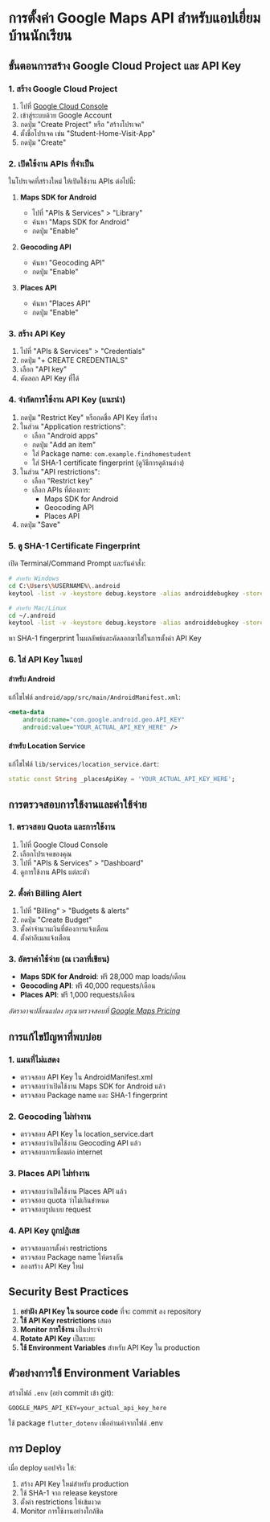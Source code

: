 # การตั้งค่า Google Maps API สำหรับแอปเยี่ยมบ้านนักเรียน

## ขั้นตอนการสร้าง Google Cloud Project และ API Key

### 1. สร้าง Google Cloud Project

1. ไปที่ [Google Cloud Console](https://console.cloud.google.com/)
2. เข้าสู่ระบบด้วย Google Account
3. กดปุ่ม "Create Project" หรือ "สร้างโปรเจค"
4. ตั้งชื่อโปรเจค เช่น "Student-Home-Visit-App"
5. กดปุ่ม "Create"

### 2. เปิดใช้งาน APIs ที่จำเป็น

ในโปรเจคที่สร้างใหม่ ให้เปิดใช้งาน APIs ต่อไปนี้:

1. **Maps SDK for Android**
   - ไปที่ "APIs & Services" > "Library"
   - ค้นหา "Maps SDK for Android"
   - กดปุ่ม "Enable"

2. **Geocoding API**
   - ค้นหา "Geocoding API"
   - กดปุ่ม "Enable"

3. **Places API**
   - ค้นหา "Places API"
   - กดปุ่ม "Enable"

### 3. สร้าง API Key

1. ไปที่ "APIs & Services" > "Credentials"
2. กดปุ่ม "+ CREATE CREDENTIALS"
3. เลือก "API key"
4. คัดลอก API Key ที่ได้

### 4. จำกัดการใช้งาน API Key (แนะนำ)

1. กดปุ่ม "Restrict Key" หรือกดชื่อ API Key ที่สร้าง
2. ในส่วน "Application restrictions":
   - เลือก "Android apps"
   - กดปุ่ม "Add an item"
   - ใส่ Package name: `com.example.findhomestudent`
   - ใส่ SHA-1 certificate fingerprint (ดูวิธีการดูด้านล่าง)
3. ในส่วน "API restrictions":
   - เลือก "Restrict key"
   - เลือก APIs ที่ต้องการ:
     - Maps SDK for Android
     - Geocoding API
     - Places API
4. กดปุ่ม "Save"

### 5. ดู SHA-1 Certificate Fingerprint

เปิด Terminal/Command Prompt และรันคำสั่ง:

```bash
# สำหรับ Windows
cd C:\Users\%USERNAME%\.android
keytool -list -v -keystore debug.keystore -alias androiddebugkey -storepass android -keypass android

# สำหรับ Mac/Linux
cd ~/.android
keytool -list -v -keystore debug.keystore -alias androiddebugkey -storepass android -keypass android
```

หา SHA-1 fingerprint ในผลลัพธ์และคัดลอกมาใส่ในการตั้งค่า API Key

### 6. ใส่ API Key ในแอป

#### สำหรับ Android
แก้ไขไฟล์ `android/app/src/main/AndroidManifest.xml`:

```xml
<meta-data
    android:name="com.google.android.geo.API_KEY"
    android:value="YOUR_ACTUAL_API_KEY_HERE" />
```

#### สำหรับ Location Service
แก้ไขไฟล์ `lib/services/location_service.dart`:

```dart
static const String _placesApiKey = 'YOUR_ACTUAL_API_KEY_HERE';
```

## การตรวจสอบการใช้งานและค่าใช้จ่าย

### 1. ตรวจสอบ Quota และการใช้งาน

1. ไปที่ Google Cloud Console
2. เลือกโปรเจคของคุณ
3. ไปที่ "APIs & Services" > "Dashboard"
4. ดูการใช้งาน APIs แต่ละตัว

### 2. ตั้งค่า Billing Alert

1. ไปที่ "Billing" > "Budgets & alerts"
2. กดปุ่ม "Create Budget"
3. ตั้งค่าจำนวนเงินที่ต้องการแจ้งเตือน
4. ตั้งค่าอีเมลแจ้งเตือน

### 3. อัตราค่าใช้จ่าย (ณ เวลาที่เขียน)

- **Maps SDK for Android**: ฟรี 28,000 map loads/เดือน
- **Geocoding API**: ฟรี 40,000 requests/เดือน  
- **Places API**: ฟรี 1,000 requests/เดือน

*อัตราอาจเปลี่ยนแปลง กรุณาตรวจสอบที่ [Google Maps Pricing](https://cloud.google.com/maps-platform/pricing)*

## การแก้ไขปัญหาที่พบบ่อย

### 1. แผนที่ไม่แสดง
- ตรวจสอบ API Key ใน AndroidManifest.xml
- ตรวจสอบว่าเปิดใช้งาน Maps SDK for Android แล้ว
- ตรวจสอบ Package name และ SHA-1 fingerprint

### 2. Geocoding ไม่ทำงาน  
- ตรวจสอบ API Key ใน location_service.dart
- ตรวจสอบว่าเปิดใช้งาน Geocoding API แล้ว
- ตรวจสอบการเชื่อมต่อ internet

### 3. Places API ไม่ทำงาน
- ตรวจสอบว่าเปิดใช้งาน Places API แล้ว
- ตรวจสอบ quota ว่าไม่เกินขำหนด
- ตรวจสอบรูปแบบ request

### 4. API Key ถูกปฏิเสธ
- ตรวจสอบการตั้งค่า restrictions
- ตรวจสอบ Package name ให้ตรงกัน
- ลองสร้าง API Key ใหม่

## Security Best Practices

1. **อย่าฝัง API Key ใน source code** ที่จะ commit ลง repository
2. **ใช้ API Key restrictions** เสมอ
3. **Monitor การใช้งาน** เป็นประจำ
4. **Rotate API Key** เป็นระยะ
5. **ใช้ Environment Variables** สำหรับ API Key ใน production

## ตัวอย่างการใช้ Environment Variables

สร้างไฟล์ `.env` (อย่า commit เข้า git):
```
GOOGLE_MAPS_API_KEY=your_actual_api_key_here
```

ใช้ package `flutter_dotenv` เพื่ออ่านค่าจากไฟล์ .env

## การ Deploy

เมื่อ deploy แอปจริง ให้:
1. สร้าง API Key ใหม่สำหรับ production
2. ใช้ SHA-1 จาก release keystore
3. ตั้งค่า restrictions ให้เข้มงวด
4. Monitor การใช้งานอย่างใกล้ชิด

